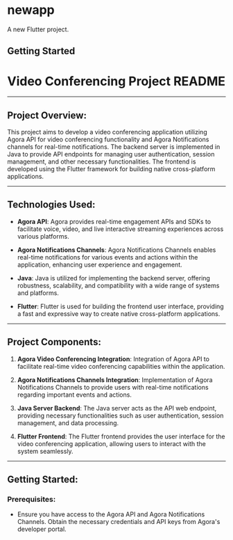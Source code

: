 # newapp

A new Flutter project.

## Getting Started

# Video Conferencing Project README

---

## Project Overview:

This project aims to develop a video conferencing application utilizing Agora API for video conferencing functionality and Agora Notifications channels for real-time notifications. The backend server is implemented in Java to provide API endpoints for managing user authentication, session management, and other necessary functionalities. The frontend is developed using the Flutter framework for building native cross-platform applications.

---

## Technologies Used:

- **Agora API**: Agora provides real-time engagement APIs and SDKs to facilitate voice, video, and live interactive streaming experiences across various platforms.
  
- **Agora Notifications Channels**: Agora Notifications Channels enables real-time notifications for various events and actions within the application, enhancing user experience and engagement.
  
- **Java**: Java is utilized for implementing the backend server, offering robustness, scalability, and compatibility with a wide range of systems and platforms.

- **Flutter**: Flutter is used for building the frontend user interface, providing a fast and expressive way to create native cross-platform applications.

---

## Project Components:

1. **Agora Video Conferencing Integration**: Integration of Agora API to facilitate real-time video conferencing capabilities within the application.
  
2. **Agora Notifications Channels Integration**: Implementation of Agora Notifications Channels to provide users with real-time notifications regarding important events and actions.
  
3. **Java Server Backend**: The Java server acts as the API web endpoint, providing necessary functionalities such as user authentication, session management, and data processing.

4. **Flutter Frontend**: The Flutter frontend provides the user interface for the video conferencing application, allowing users to interact with the system seamlessly.

---

## Getting Started:

### Prerequisites:

- Ensure you have access to the Agora API and Agora Notifications Channels. Obtain the necessary credentials and API keys from Agora's developer portal.

